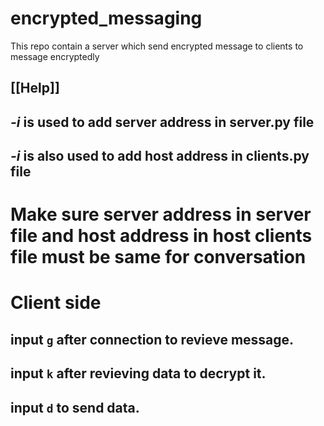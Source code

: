 # encrypted_messaging
This repo contain a server which send encrypted message to clients to message encryptedly 
## [[Help]]
## *-i* is used to add server address in server.py file
## *-i* is also used to add host address in clients.py file
# Make sure server address  in server file and host address in host clients file must be same for conversation 
# Client side 
## input `g` after connection to revieve message. 
## input `k` after revieving data to decrypt it.
## input `d` to send data.
